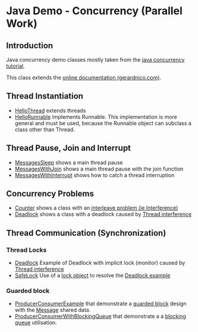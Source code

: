 # Java Demo - Concurrency (Parallel Work)

## Introduction
Java concurrency demo classes mostly taken from the [java concurrency tutorial](https://docs.oracle.com/javase/tutorial/essential/concurrency/index.html).

This class extends the [online documentation (gerardnico.com)](http://gerardnico.com/wiki/java/concurrency/).
 
## Thread Instantiation

  * [HelloThread](../src/test/java/Java/Concurrency/HelloThread.java) extends threads
  * [HelloRunnable](../src/test/java/Java/Concurrency/HelloRunnable.java) implements Runnable. This implementation is more general and must be used, because the Runnable object can subclass a class other than Thread.
   
## Thread Pause, Join and Interrupt

  * [MessagesSleep](../src/test/java/Java/Concurrency/MessagesSleep.java) shows a main thread pause
  * [MessagesWithJoin](../src/test/java/Java/Concurrency/MessagesWithJoin.java) shows a main thread pause with the join function
  * [MessagesWithInterrupt](../src/test/java/Java/Concurrency/MessagesWithInterrupt.java) shows how to catch a thread interruption
  
## Concurrency Problems

  * [Counter](../src/test/java/Java/Concurrency/Counter.java) shows a class with an [interleave problem (ie Interference)](http://gerardnico.com/wiki/concurrency/interference)
  * [Deadlock](../src/test/java/Java/Concurrency/Deadlock.java) shows a class with a deadlock caused by [Thread interference](http://gerardnico.com/wiki/concurrency/interference)
  
## Thread Communication (Synchronization)


### Thread Locks

  * [Deadlock](../src/test/java/Java/Concurrency/Deadlock.java) Example of Deadlock with implicit lock (monitor) caused by [Thread interference](http://gerardnico.com/wiki/concurrency/interference)
  * [SafeLock](../src/test/java/Java/Concurrency/SafeLock.java) Use of a [lock object](http://gerardnico.com/wiki/java/concurrency/locks) to resolve the [Deadlock example](../src/test/java/Java/Concurrency/Deadlock.java) 


### Guarded block
  * [ProducerConsumerExample](../src/test/java/Java/Concurrency/ProducerConsumerExample.java) that demonstrate a [guarded block](http://gerardnico.com/wiki/concurrency/guarded_block) design with the [Message](../src/test/java/Java/Concurrency/Message.java) shared data.
  * [ProducerConsumerWithBlockingQueue](../src/test/java/Java/Concurrency/ProducerConsumerWithBlockingQueue.java) that demonstrate a a [blocking queue](https://docs.oracle.com/javase/8/docs/api/java/util/concurrent/BlockingQueue.html) utilisation.

